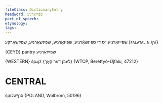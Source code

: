 ```yaml
---
fileClass: DictionaryEntry
headword: שפּײַזאַרניע
part_of_speech: 
etymology: 
tags: 
---
```

שפּײַזאַרניע
־ס
די
ספּיזשאַ֜רניע, שפּיזאַרניע, שפּיזשאַרניע, שפּיזשאַרקע
‎{ᴘᴀʟᴀᴛᴀʟ ɴ /ɲ/‎}

{CEYD}
pantry שפּײַזאַרניע

{WESTERN}
špⲁjz {לעבן דער קאָך} {WTCP, Berettyó-Újfalu, 47212}

CENTRAL
========

špɪ́zaᴿɲə̃ {POLAND, Wolbrom, 50196}